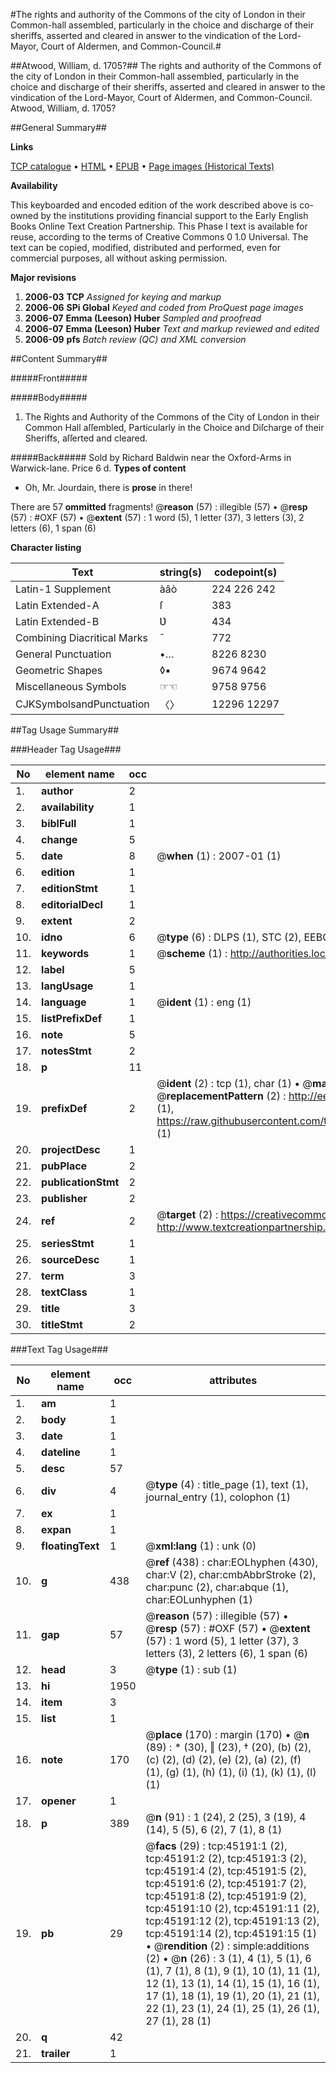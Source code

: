 #The rights and authority of the Commons of the city of London in their Common-hall assembled, particularly in the choice and discharge of their sheriffs, asserted and cleared in answer to the vindication of the Lord-Mayor, Court of Aldermen, and Common-Council.#

##Atwood, William, d. 1705?##
The rights and authority of the Commons of the city of London in their Common-hall assembled, particularly in the choice and discharge of their sheriffs, asserted and cleared in answer to the vindication of the Lord-Mayor, Court of Aldermen, and Common-Council.
Atwood, William, d. 1705?

##General Summary##

**Links**

[TCP catalogue](http://www.ota.ox.ac.uk/tcp/)  • 
[HTML](http://tei.it.ox.ac.uk/tcp/Texts-HTML/free/A26/A26181.html)  • 
[EPUB](http://tei.it.ox.ac.uk/tcp/Texts-EPUB/free/A26/A26181.epub) • 
[Page images (Historical Texts)](https://data.historicaltexts.jisc.ac.uk/view?pubId=eebo-10521999e&pageId=eebo-10521999e-45191-1)

**Availability**

This keyboarded and encoded edition of the
	       work described above is co-owned by the institutions
	       providing financial support to the Early English Books
	       Online Text Creation Partnership. This Phase I text is
	       available for reuse, according to the terms of Creative
	       Commons 0 1.0 Universal. The text can be copied,
	       modified, distributed and performed, even for
	       commercial purposes, all without asking permission.

**Major revisions**

1. __2006-03__ __TCP__ *Assigned for keying and markup*
1. __2006-06__ __SPi Global__ *Keyed and coded from ProQuest page images*
1. __2006-07__ __Emma (Leeson) Huber__ *Sampled and proofread*
1. __2006-07__ __Emma (Leeson) Huber__ *Text and markup reviewed and edited*
1. __2006-09__ __pfs__ *Batch review (QC) and XML conversion*

##Content Summary##

#####Front#####

#####Body#####

1. The Rights and Authority of the Commons of the City of London in their Common Hall aſſembled, Particularly in the Choice and Diſcharge of their Sheriffs, aſſerted and cleared.

#####Back#####
Sold by Richard Baldwin near the Oxford-Arms in Warwick-lane. Price 6 d.
**Types of content**

  * Oh, Mr. Jourdain, there is **prose** in there!

There are 57 **ommitted** fragments! 
 @__reason__ (57) : illegible (57)  •  @__resp__ (57) : #OXF (57)  •  @__extent__ (57) : 1 word (5), 1 letter (37), 3 letters (3), 2 letters (6), 1 span (6)

**Character listing**


|Text|string(s)|codepoint(s)|
|---|---|---|
|Latin-1 Supplement|àâò|224 226 242|
|Latin Extended-A|ſ|383|
|Latin Extended-B|Ʋ|434|
|Combining             Diacritical Marks|̄|772|
|General Punctuation|•…|8226 8230|
|Geometric Shapes|◊▪|9674 9642|
|Miscellaneous Symbols|☞☜|9758 9756|
|CJKSymbolsandPunctuation|〈〉|12296 12297|

##Tag Usage Summary##

###Header Tag Usage###

|No|element name|occ|attributes|
|---|---|---|---|
|1.|__author__|2||
|2.|__availability__|1||
|3.|__biblFull__|1||
|4.|__change__|5||
|5.|__date__|8| @__when__ (1) : 2007-01 (1)|
|6.|__edition__|1||
|7.|__editionStmt__|1||
|8.|__editorialDecl__|1||
|9.|__extent__|2||
|10.|__idno__|6| @__type__ (6) : DLPS (1), STC (2), EEBO-CITATION (1), OCLC (1), VID (1)|
|11.|__keywords__|1| @__scheme__ (1) : http://authorities.loc.gov/ (1)|
|12.|__label__|5||
|13.|__langUsage__|1||
|14.|__language__|1| @__ident__ (1) : eng (1)|
|15.|__listPrefixDef__|1||
|16.|__note__|5||
|17.|__notesStmt__|2||
|18.|__p__|11||
|19.|__prefixDef__|2| @__ident__ (2) : tcp (1), char (1)  •  @__matchPattern__ (2) : ([0-9\-]+):([0-9IVX]+) (1), (.+) (1)  •  @__replacementPattern__ (2) : http://eebo.chadwyck.com/downloadtiff?vid=$1&page=$2 (1), https://raw.githubusercontent.com/textcreationpartnership/Texts/master/tcpchars.xml#$1 (1)|
|20.|__projectDesc__|1||
|21.|__pubPlace__|2||
|22.|__publicationStmt__|2||
|23.|__publisher__|2||
|24.|__ref__|2| @__target__ (2) : https://creativecommons.org/publicdomain/zero/1.0/ (1), http://www.textcreationpartnership.org/docs/. (1)|
|25.|__seriesStmt__|1||
|26.|__sourceDesc__|1||
|27.|__term__|3||
|28.|__textClass__|1||
|29.|__title__|3||
|30.|__titleStmt__|2||


###Text Tag Usage###

|No|element name|occ|attributes|
|---|---|---|---|
|1.|__am__|1||
|2.|__body__|1||
|3.|__date__|1||
|4.|__dateline__|1||
|5.|__desc__|57||
|6.|__div__|4| @__type__ (4) : title_page (1), text (1), journal_entry (1), colophon (1)|
|7.|__ex__|1||
|8.|__expan__|1||
|9.|__floatingText__|1| @__xml:lang__ (1) : unk (0)|
|10.|__g__|438| @__ref__ (438) : char:EOLhyphen (430), char:V (2), char:cmbAbbrStroke (2), char:punc (2), char:abque (1), char:EOLunhyphen (1)|
|11.|__gap__|57| @__reason__ (57) : illegible (57)  •  @__resp__ (57) : #OXF (57)  •  @__extent__ (57) : 1 word (5), 1 letter (37), 3 letters (3), 2 letters (6), 1 span (6)|
|12.|__head__|3| @__type__ (1) : sub (1)|
|13.|__hi__|1950||
|14.|__item__|3||
|15.|__list__|1||
|16.|__note__|170| @__place__ (170) : margin (170)  •  @__n__ (89) : * (30), ‖ (23), † (20), (b) (2), (c) (2), (d) (2), (e) (2), (a) (2), (f) (1), (g) (1), (h) (1), (i) (1), (k) (1), (l) (1)|
|17.|__opener__|1||
|18.|__p__|389| @__n__ (91) : 1 (24), 2 (25), 3 (19), 4 (14), 5 (5), 6 (2), 7 (1), 8 (1)|
|19.|__pb__|29| @__facs__ (29) : tcp:45191:1 (2), tcp:45191:2 (2), tcp:45191:3 (2), tcp:45191:4 (2), tcp:45191:5 (2), tcp:45191:6 (2), tcp:45191:7 (2), tcp:45191:8 (2), tcp:45191:9 (2), tcp:45191:10 (2), tcp:45191:11 (2), tcp:45191:12 (2), tcp:45191:13 (2), tcp:45191:14 (2), tcp:45191:15 (1)  •  @__rendition__ (2) : simple:additions (2)  •  @__n__ (26) : 3 (1), 4 (1), 5 (1), 6 (1), 7 (1), 8 (1), 9 (1), 10 (1), 11 (1), 12 (1), 13 (1), 14 (1), 15 (1), 16 (1), 17 (1), 18 (1), 19 (1), 20 (1), 21 (1), 22 (1), 23 (1), 24 (1), 25 (1), 26 (1), 27 (1), 28 (1)|
|20.|__q__|42||
|21.|__trailer__|1||
